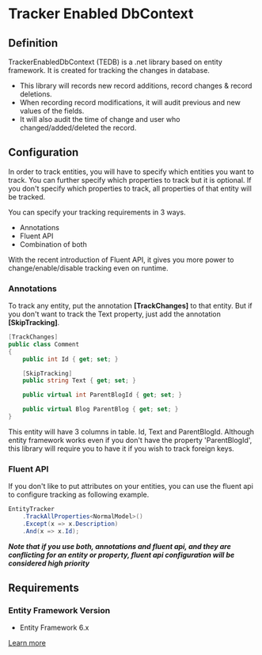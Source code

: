 # Tracker Enabled DbContext

## Definition

TrackerEnabledDbContext (TEDB) is a .net library based on entity framework. It is created for tracking the changes in database. 

 - This library will records new record additions, record changes & record deletions. 
 - When recording record modifications, it will audit previous and new values of the fields. 
 - It will also audit the time of change and user who changed/added/deleted the record.

## Configuration

In order to track entities, you will have to specify which entities you want to track. You can further specify which properties to track but it is optional. If you don't specify which properties to track, all properties of that entity will be tracked.

You can specify your tracking requirements in 3 ways.

 - Annotations
 - Fluent API
 - Combination of both

With the recent introduction of Fluent API, it gives you more power to change/enable/disable tracking even on runtime.

### Annotations

To track any entity, put the annotation **[TrackChanges]** to that entity. But if you don't want to track the Text property, just add the annotation **[SkipTracking]**.


```csharp
[TrackChanges]
public class Comment
{
    public int Id { get; set; }

    [SkipTracking]
    public string Text { get; set; }

    public virtual int ParentBlogId { get; set; }

    public virtual Blog ParentBlog { get; set; }
}
``` 

This entity will have 3 columns in table. Id, Text and ParentBlogId. Although entity framework works even if you don't have the property 'ParentBlogId', this library will require you to have it if you wish to track foreign keys.

### Fluent API

If you don't like to put attributes on your entities, you can use the fluent api to configure tracking as following example.


```csharp
EntityTracker
    .TrackAllProperties<NormalModel>()
    .Except(x => x.Description)
    .And(x => x.Id);
``` 

***Note that if you use both, annotations and fluent api, and they are conflicting for an entity or property, fluent api configuration will be considered high priority***

## Requirements

### Entity Framework Version

 - Entity Framework 6.x

[Learn more](https://github.com/bilal-fazlani/tracker-enabled-dbcontext)

